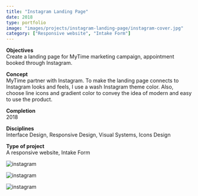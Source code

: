 ```yaml
---
title: "Instagram Landing Page"
date: 2018
type: portfolio
image: "images/projects/instagram-landing-page/instagram-cover.jpg"
category: ["Responsive website", "Intake Form"]
---
```


<b>Objectives</b><br>
Create a landing page for MyTime marketing campaign, appointment booked through Instagram. 

<b>Concept</b><br>
MyTime partner with Instagram. To make the landing page connects to Instagram looks and feels, I use a wash Instagram theme color. Also, choose line icons and gradient color to convey the idea of modern and easy to use the product.

<b>Completion</b><br>
2018

<b>Disciplines</b><br>
Interface Design, Responsive Design, Visual Systems, Icons Design

<b>Type of project</b><br>
A responsive website, Intake Form

<img src="/images/projects/instagram-landing-page/instagram-cover.jpg" loading="lazy" alt="instagram"><br>

<img src="/images/projects/instagram-landing-page/instagram-1.jpg" loading="lazy" alt="instagram"><br>

<img src="/images/projects/instagram-landing-page/instagram-2.jpg" loading="lazy" alt="instagram"><br>

